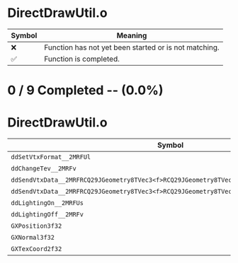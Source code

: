 # DirectDrawUtil.o
| Symbol | Meaning 
| ------------- | ------------- 
| :x: | Function has not yet been started or is not matching. 
| :white_check_mark: | Function is completed. 


# 0 / 9 Completed -- (0.0%)
# DirectDrawUtil.o
| Symbol | Decompiled? |
| ------------- | ------------- |
| `ddSetVtxFormat__2MRFUl` | :x: |
| `ddChangeTev__2MRFv` | :x: |
| `ddSendVtxData__2MRFRCQ29JGeometry8TVec3<f>RCQ29JGeometry8TVec3<f>RCQ29JGeometry8TVec2<f>` | :x: |
| `ddSendVtxData__2MRFRCQ29JGeometry8TVec3<f>RCQ29JGeometry8TVec2<f>` | :x: |
| `ddLightingOn__2MRFUs` | :x: |
| `ddLightingOff__2MRFv` | :x: |
| `GXPosition3f32` | :x: |
| `GXNormal3f32` | :x: |
| `GXTexCoord2f32` | :x: |
